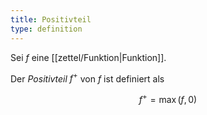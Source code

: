 ```yaml
---
title: Positivteil
type: definition
---
```


Sei $f$ eine [[zettel/Funktion|Funktion]].

Der *Positivteil* $f^+$ von $f$ ist definiert als

$$
	f^+ = \max(f, 0)
$$